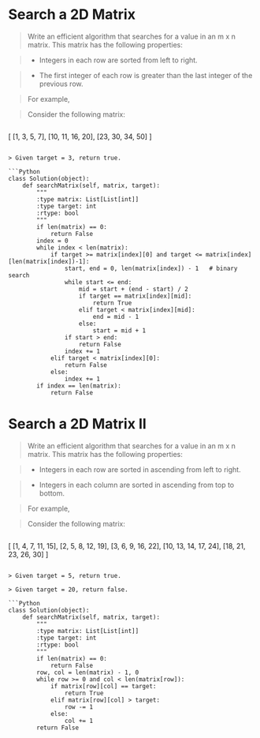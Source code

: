 # Search a 2D Matrix

> Write an efficient algorithm that searches for a value in an m x n matrix. This matrix has the following properties:

> * Integers in each row are sorted from left to right.

> * The first integer of each row is greater than the last integer of the previous row.

> For example,

> Consider the following matrix:

> ```
[
  [1,   3,  5,  7],
  [10, 11, 16, 20],
  [23, 30, 34, 50]
]
```

> Given target = 3, return true.

```Python
class Solution(object):
    def searchMatrix(self, matrix, target):
        """
        :type matrix: List[List[int]]
        :type target: int
        :rtype: bool
        """
        if len(matrix) == 0:
            return False
        index = 0
        while index < len(matrix):
            if target >= matrix[index][0] and target <= matrix[index][len(matrix[index])-1]:
                start, end = 0, len(matrix[index]) - 1   # binary search
                while start <= end:
                    mid = start + (end - start) / 2
                    if target == matrix[index][mid]:
                        return True
                    elif target < matrix[index][mid]:
                        end = mid - 1
                    else:
                        start = mid + 1
                if start > end:
                    return False
                index += 1
            elif target < matrix[index][0]:
                return False
            else:
                index += 1
        if index == len(matrix):
            return False
```

# Search a 2D Matrix II

> Write an efficient algorithm that searches for a value in an m x n matrix. This matrix has the following properties:

> * Integers in each row are sorted in ascending from left to right.

> * Integers in each column are sorted in ascending from top to bottom.

> For example,

> Consider the following matrix:

> ```
[
  [1,   4,  7, 11, 15],
  [2,   5,  8, 12, 19],
  [3,   6,  9, 16, 22],
  [10, 13, 14, 17, 24],
  [18, 21, 23, 26, 30]
]
```

> Given target = 5, return true.

> Given target = 20, return false.

```Python
class Solution(object):
    def searchMatrix(self, matrix, target):
        """
        :type matrix: List[List[int]]
        :type target: int
        :rtype: bool
        """
        if len(matrix) == 0:
            return False
        row, col = len(matrix) - 1, 0
        while row >= 0 and col < len(matrix[row]):
            if matrix[row][col] == target:
                return True
            elif matrix[row][col] > target:
                row -= 1
            else:
                col += 1
        return False
```
